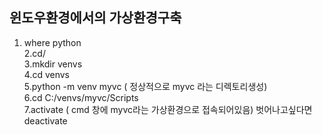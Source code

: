 ## 윈도우환경에서의 가상환경구축

1. where python  
2.cd/  
3.mkdir venvs  
4.cd venvs  
5.python -m venv myvc ( 정상적으로 myvc 라는 디렉토리생성)  
6.cd C:/venvs/myvc/Scripts  
7.activate ( cmd 창에 myvc라는 가상환경으로 접속되어있음) 벗어나고싶다면 deactivate  


